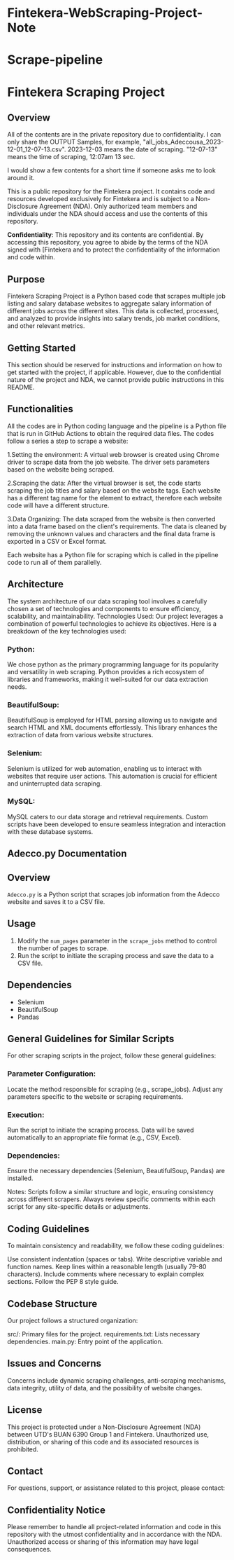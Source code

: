 # Fintekera-WebScraping-Project-Note
# Scrape-pipeline
# Fintekera Scraping Project

## Overview
All of the contents are in the private repository due to confidentiality.
I can only share the OUTPUT Samples, for example, "all_jobs_Adeccousa_2023-12-01_12-07-13.csv".
2023-12-03 means the date of scraping.
"12-07-13" means the time of scraping, 12:07am 13 sec.

I would show a few contents for a short time if someone asks me to look around it.

This is a public repository for the Fintekera project. It contains code and resources developed exclusively for Fintekera and is subject to a Non-Disclosure Agreement (NDA). Only authorized team members and 
individuals under the NDA should access and use the contents of this repository.

**Confidentiality**: This repository and its contents are confidential. By accessing this repository, you agree to abide by the terms of the NDA signed with [Fintekera and to protect the confidentiality of 
the information and code within.

## Purpose

Fintekera Scraping Project is a Python based code that scrapes multiple job listing and salary database websites to aggregate salary information of different jobs across the different sites. This data is 
collected, processed, and analyzed to provide insights into salary trends, job market conditions, and other relevant metrics. 

## Getting Started

This section should be reserved for instructions and information on how to get started with the project, if applicable. However, due to the confidential nature of the project and NDA, we cannot provide public 
instructions in this README.

## Functionalities
All the codes are in Python coding language and the pipeline is a Python file that is run in GitHub Actions to obtain the required data files.
The codes follow a series a step to scrape a website: 

1.Setting the environment: A virtual web browser is created using Chrome driver to scrape data from the job website. The driver sets parameters based on the website being scraped. 

2.Scraping the data: After the virtual browser is set, the code starts scraping the job titles and salary based on the website tags. Each website has a different tag name for the element to extract, therefore each website code will have a different structure. 

3.Data Organizing: The data scraped from the website is then converted into a data frame based on the client's requirements. The data is cleaned by removing the unknown values and characters and the final data frame is exported in a CSV or Excel format. 

Each website has a Python file for scraping which is called in the pipeline code to run all of them parallelly. 

## Architecture
The system architecture of our data scraping tool involves a carefully chosen a set of technologies and components to ensure efficiency, scalability, and maintainability.
Technologies Used: Our project leverages a combination of powerful technologies to achieve its objectives. Here is a breakdown of the key technologies used: 

### Python: 

We chose python as the primary programming language for its popularity and versatility in web scraping. Python provides a rich ecosystem of libraries and frameworks, making it well-suited for our data extraction needs. 

### BeautifulSoup: 

BeautifulSoup is employed for HTML parsing allowing us to navigate and search HTML and XML documents effortlessly. This library enhances the extraction of data from various website structures. 

### Selenium: 

Selenium is utilized for web automation, enabling us to interact with websites that require user actions. This automation is crucial for efficient and uninterrupted data scraping. 

### MySQL: 

MySQL caters to our data storage and retrieval requirements. Custom scripts have been developed to ensure seamless integration and interaction with these database systems. 

## Adecco.py Documentation

## Overview

`Adecco.py` is a Python script that scrapes job information from the Adecco website and saves it to a CSV file.

## Usage

1. Modify the `num_pages` parameter in the `scrape_jobs` method to control the number of pages to scrape.
2. Run the script to initiate the scraping process and save the data to a CSV file.

## Dependencies

- Selenium
- BeautifulSoup
- Pandas

## General Guidelines for Similar Scripts
For other scraping scripts in the project, follow these general guidelines:

### Parameter Configuration:

Locate the method responsible for scraping (e.g., scrape_jobs).
Adjust any parameters specific to the website or scraping requirements.
### Execution:

Run the script to initiate the scraping process.
Data will be saved automatically to an appropriate file format (e.g., CSV, Excel).
### Dependencies:

Ensure the necessary dependencies (Selenium, BeautifulSoup, Pandas) are installed.

Notes:
Scripts follow a similar structure and logic, ensuring consistency across different scrapers.
Always review specific comments within each script for any site-specific details or adjustments.

## Coding Guidelines
To maintain consistency and readability, we follow these coding guidelines:

Use consistent indentation (spaces or tabs).
Write descriptive variable and function names.
Keep lines within a reasonable length (usually 79-80 characters).
Include comments where necessary to explain complex sections.
Follow the PEP 8 style guide.

## Codebase Structure
Our project follows a structured organization:

src/: Primary files for the project.
requirements.txt: Lists necessary dependencies.
main.py: Entry point of the application.

## Issues and Concerns
Concerns include dynamic scraping challenges, anti-scraping mechanisms, data integrity, utility of data, and the possibility of website changes.


## License

This project is protected under a Non-Disclosure Agreement (NDA) between UTD's BUAN 6390 Group 1 and Fintekera. Unauthorized use, distribution, or sharing of this code and its associated resources is prohibited.

## Contact

For questions, support, or assistance related to this project, please contact:

## Confidentiality Notice

Please remember to handle all project-related information and code in this repository with the utmost confidentiality and in accordance with the NDA. Unauthorized access or sharing of this information may 
have legal consequences.
